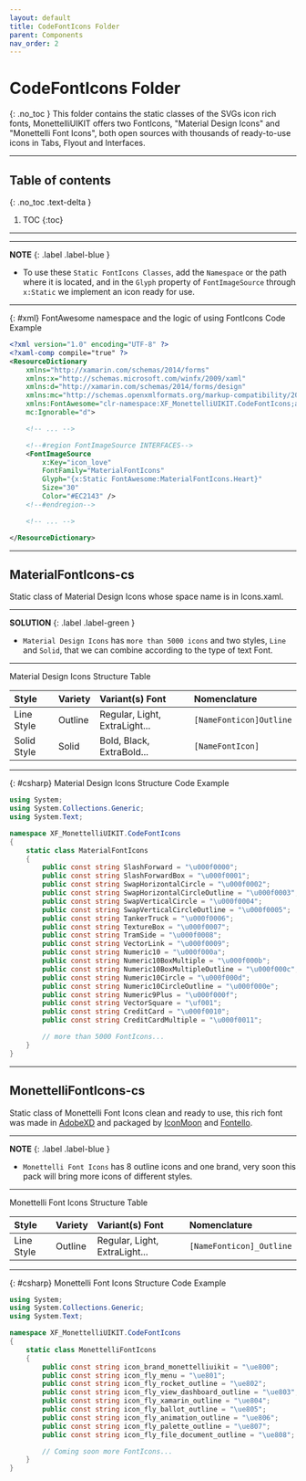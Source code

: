 ```yaml
---
layout: default
title: CodeFontIcons Folder
parent: Components
nav_order: 2
---
```


# CodeFontIcons Folder
{: .no_toc }
This folder contains the static classes of the SVGs icon rich fonts, MonettelliUIKIT offers two FontIcons, "Material Design Icons" and "Monettelli Font Icons", both open sources with thousands of ready-to-use icons in Tabs, Flyout and Interfaces.

---
## Table of contents
{: .no_toc .text-delta }

1. TOC
{:toc}

---

---
**NOTE**
{: .label .label-blue }

- To use these `Static FontIcons Classes`, add the `Namespace` or the path where it is located, and in the `Glyph` property of `FontImageSource` through `x:Static` we implement an icon ready for use.

---

 {: #xml}
FontAwesome namespace and the logic of using FontIcons Code Example

```xml
<?xml version="1.0" encoding="UTF-8" ?>
<?xaml-comp compile="true" ?>
<ResourceDictionary
    xmlns="http://xamarin.com/schemas/2014/forms"
    xmlns:x="http://schemas.microsoft.com/winfx/2009/xaml"
    xmlns:d="http://xamarin.com/schemas/2014/forms/design"
    xmlns:mc="http://schemas.openxmlformats.org/markup-compatibility/2006"
    xmlns:FontAwesome="clr-namespace:XF_MonettelliUIKIT.CodeFontIcons;assembly=XF_MonettelliUIKIT"
    mc:Ignorable="d">

    <!-- ... -->

    <!--#region FontImageSource INTERFACES-->
    <FontImageSource
        x:Key="icon_love"
        FontFamily="MaterialFontIcons"
        Glyph="{x:Static FontAwesome:MaterialFontIcons.Heart}"
        Size="30"
        Color="#EC2143" />
    <!--#endregion-->

    <!-- ... -->

</ResourceDictionary>
```

---

## MaterialFontIcons-cs

Static class of Material Design Icons whose space name is in Icons.xaml.

---
**SOLUTION**
{: .label .label-green }

- `Material Design Icons` has `more than 5000 icons` and two styles, `Line` and `Solid`, that we can combine according to the type of text Font.

---

Material Design Icons Structure Table

| Style          | Variety    | Variant(s) Font                | Nomenclature             |
|:---------------|:-----------|:-------------------------------|:-------------------------|
| Line Style     | Outline    | Regular, Light, ExtraLight...  | `[NameFonticon]Outline`  |  
| Solid Style    | Solid      | Bold, Black, ExtraBold...      | `[NameFontIcon]`         |

---

 {: #csharp}
Material Design Icons Structure Code Example

```csharp
using System;
using System.Collections.Generic;
using System.Text;

namespace XF_MonettelliUIKIT.CodeFontIcons
{
    static class MaterialFontIcons
    {
        public const string SlashForward = "\u000f0000";
        public const string SlashForwardBox = "\u000f0001";
        public const string SwapHorizontalCircle = "\u000f0002";
        public const string SwapHorizontalCircleOutline = "\u000f0003";
        public const string SwapVerticalCircle = "\u000f0004";
        public const string SwapVerticalCircleOutline = "\u000f0005";
        public const string TankerTruck = "\u000f0006";
        public const string TextureBox = "\u000f0007";
        public const string TramSide = "\u000f0008";
        public const string VectorLink = "\u000f0009";
        public const string Numeric10 = "\u000f000a";
        public const string Numeric10BoxMultiple = "\u000f000b";
        public const string Numeric10BoxMultipleOutline = "\u000f000c";
        public const string Numeric10Circle = "\u000f000d";
        public const string Numeric10CircleOutline = "\u000f000e";
        public const string Numeric9Plus = "\u000f000f";
        public const string VectorSquare = "\uf001";
        public const string CreditCard = "\u000f0010";
        public const string CreditCardMultiple = "\u000f0011";

        // more than 5000 FontIcons...
    }
}
```

---

## MonettelliFontIcons-cs

Static class of Monettelli Font Icons clean and ready to use, this rich font was made in <a href="https://www.adobe.com/products/xd.html" target="_blank">AdobeXD</a> and packaged by <a href="https://icomoon.io" target="_blank">IconMoon</a> and <a href="http://fontello.com/" target="_blank">Fontello</a>.

---
**NOTE**
{: .label .label-blue }

- `Monettelli Font Icons` has 8 outline icons and one brand, very soon this pack will bring more icons of different styles.

---

Monettelli Font Icons Structure Table

| Style          | Variety    | Variant(s) Font                | Nomenclature               |
|:---------------|:-----------|:-------------------------------|:---------------------------|
| Line Style     | Outline    | Regular, Light, ExtraLight...  | `[NameFonticon]_Outline`   |  

---

 {: #csharp}
Monettelli Font Icons Structure Code Example

```csharp
using System;
using System.Collections.Generic;
using System.Text;

namespace XF_MonettelliUIKIT.CodeFontIcons
{
    static class MonettelliFontIcons
    {
        public const string icon_brand_monettelliuikit = "\ue800";
        public const string icon_fly_menu = "\ue801";
        public const string icon_fly_rocket_outline = "\ue802";
        public const string icon_fly_view_dashboard_outline = "\ue803";
        public const string icon_fly_xamarin_outline = "\ue804";
        public const string icon_fly_ballot_outline = "\ue805";
        public const string icon_fly_animation_outline = "\ue806";
        public const string icon_fly_palette_outline = "\ue807";
        public const string icon_fly_file_document_outline = "\ue808";

        // Coming soon more FontIcons...
    }
}
```
